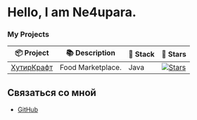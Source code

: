 # Hello, I am Ne4upara.

### My Projects

| :package: Project | :books: Description | :rocket: Stack | :stars: Stars |
|---------|-------------|-------|-------|
| [ХутирКрафт](https://github.com/Hutiir-Craft-Food/FoodBackend) | Food Marketplace. | Java | [![Stars](https://img.shields.io/github/stars/Hutiir-Craft-Food/FoodBackend?style=social)](https://github.com/Hutiir-Craft-Food/FoodBackend)


## Связаться со мной
-   [GitHub](https://github.com/Ne4upara)

